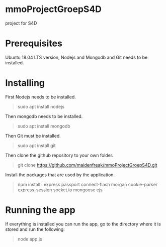 # mmoProjectGroepS4D
project for S4D

# Prerequisites
Ubuntu 18.04 LTS version, Nodejs and Mongodb and Git needs to be installed.

# Installing
First Nodejs needs to be installed.

> sudo apt install nodejs

Then mongodb needs to be installed.

> sudo apt install mongodb

Then Git must be installed.

> sudo apt install git

Then clone the github repository to your own folder.

> git clone https://github.com/maidenfreak/mmoProjectGroepS4D.git

Install the packages that are used by the application.

> npm install i express passport connect-flash morgan cookie-parser express-session socket.io mongoose ejs

# Running the app
If everything is installed you can run the app, go to the directory where it is stored and run the following:

> node app.js
